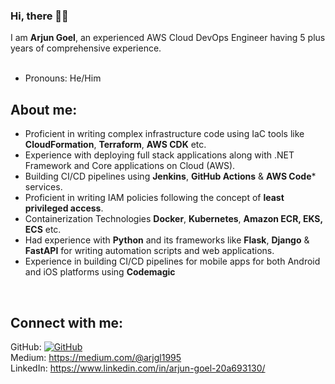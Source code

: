 ### Hi, there 🤷‍♀️

I am <b>Arjun Goel</b>, an experienced AWS Cloud DevOps Engineer having 5 plus years of comprehensive experience. <br><br>
- Pronouns: He/Him <br>

## About me: 
- Proficient in writing complex infrastructure code using IaC tools like **CloudFormation**, **Terraform**, **AWS CDK** etc. <br>
- Experience with deploying full stack applications along with .NET Framework and Core applications on Cloud (AWS).
- Building CI/CD pipelines using **Jenkins**, **GitHub Actions** & **AWS Code*** services. <br>
- Proficient in writing IAM policies following the concept of **least privileged access**. <br>
- Containerization Technologies **Docker**, **Kubernetes**, **Amazon ECR, EKS, ECS** etc. <br>
- Had experience with **Python** and its frameworks like **Flask**, **Django** & **FastAPI** for writing automation scripts and web applications. <br>
- Experience in building CI/CD pipelines for mobile apps for both Android and iOS platforms using **Codemagic** <br>
<br>

## Connect with me:
GitHub: [![GitHub](https://img.shields.io/badge/arjungoel-%23121011.svg?style=for-the-badge&logo=github&logoColor=white)](https://www.github.com/arjungoel) <br>
Medium: https://medium.com/@arjgl1995 <br>
LinkedIn: https://www.linkedin.com/in/arjun-goel-20a693130/ <br>